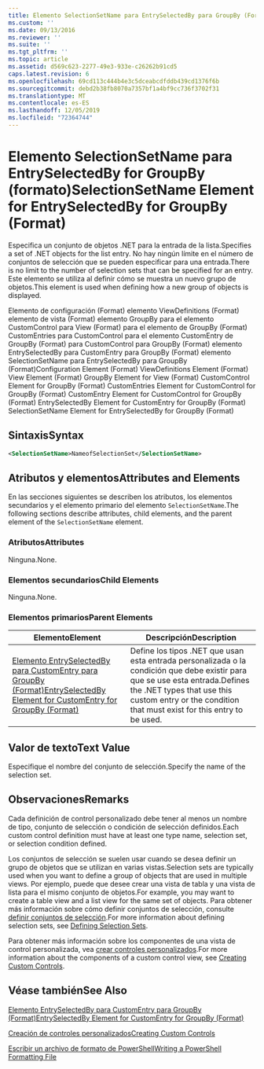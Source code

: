 ```yaml
---
title: Elemento SelectionSetName para EntrySelectedBy para GroupBy (Format) | Microsoft Docs
ms.custom: ''
ms.date: 09/13/2016
ms.reviewer: ''
ms.suite: ''
ms.tgt_pltfrm: ''
ms.topic: article
ms.assetid: d569c623-2277-49e3-933e-c26262b91cd5
caps.latest.revision: 6
ms.openlocfilehash: 69cd113c444b4e3c5dceabcdfddb439cd1376f6b
ms.sourcegitcommit: debd2b38fb8070a7357bf1a4bf9cc736f3702f31
ms.translationtype: MT
ms.contentlocale: es-ES
ms.lasthandoff: 12/05/2019
ms.locfileid: "72364744"
---
```

# <a name="selectionsetname-element-for-entryselectedby-for-groupby-format"></a><span data-ttu-id="3e812-102">Elemento SelectionSetName para EntrySelectedBy for GroupBy (formato)</span><span class="sxs-lookup"><span data-stu-id="3e812-102">SelectionSetName Element for EntrySelectedBy for GroupBy (Format)</span></span>

<span data-ttu-id="3e812-103">Especifica un conjunto de objetos .NET para la entrada de la lista.</span><span class="sxs-lookup"><span data-stu-id="3e812-103">Specifies a set of .NET objects for the list entry.</span></span> <span data-ttu-id="3e812-104">No hay ningún límite en el número de conjuntos de selección que se pueden especificar para una entrada.</span><span class="sxs-lookup"><span data-stu-id="3e812-104">There is no limit to the number of selection sets that can be specified for an entry.</span></span> <span data-ttu-id="3e812-105">Este elemento se utiliza al definir cómo se muestra un nuevo grupo de objetos.</span><span class="sxs-lookup"><span data-stu-id="3e812-105">This element is used when defining how a new group of objects is displayed.</span></span>

<span data-ttu-id="3e812-106">Elemento de configuración (Format) elemento ViewDefinitions (Format) elemento de vista (Format) elemento GroupBy para el elemento CustomControl para View (Format) para el elemento de GroupBy (Format) CustomEntries para CustomControl para el elemento CustomEntry de GroupBy (Format) para CustomControl para GroupBy (Format) elemento EntrySelectedBy para CustomEntry para GroupBy (Format) elemento SelectionSetName para EntrySelectedBy para GroupBy (Format)</span><span class="sxs-lookup"><span data-stu-id="3e812-106">Configuration Element (Format) ViewDefinitions Element (Format) View Element (Format) GroupBy Element for View (Format) CustomControl Element for GroupBy (Format) CustomEntries Element for CustomControl for GroupBy (Format) CustomEntry Element for CustomControl for GroupBy (Format) EntrySelectedBy Element for CustomEntry for GroupBy (Format) SelectionSetName Element for EntrySelectedBy for GroupBy (Format)</span></span>

## <a name="syntax"></a><span data-ttu-id="3e812-107">Sintaxis</span><span class="sxs-lookup"><span data-stu-id="3e812-107">Syntax</span></span>

```xml
<SelectionSetName>NameofSelectionSet</SelectionSetName>
```

## <a name="attributes-and-elements"></a><span data-ttu-id="3e812-108">Atributos y elementos</span><span class="sxs-lookup"><span data-stu-id="3e812-108">Attributes and Elements</span></span>

<span data-ttu-id="3e812-109">En las secciones siguientes se describen los atributos, los elementos secundarios y el elemento primario del elemento `SelectionSetName`.</span><span class="sxs-lookup"><span data-stu-id="3e812-109">The following sections describe attributes, child elements, and the parent element of the `SelectionSetName` element.</span></span>

### <a name="attributes"></a><span data-ttu-id="3e812-110">Atributos</span><span class="sxs-lookup"><span data-stu-id="3e812-110">Attributes</span></span>

<span data-ttu-id="3e812-111">Ninguna.</span><span class="sxs-lookup"><span data-stu-id="3e812-111">None.</span></span>

### <a name="child-elements"></a><span data-ttu-id="3e812-112">Elementos secundarios</span><span class="sxs-lookup"><span data-stu-id="3e812-112">Child Elements</span></span>

<span data-ttu-id="3e812-113">Ninguna.</span><span class="sxs-lookup"><span data-stu-id="3e812-113">None.</span></span>

### <a name="parent-elements"></a><span data-ttu-id="3e812-114">Elementos primarios</span><span class="sxs-lookup"><span data-stu-id="3e812-114">Parent Elements</span></span>

|<span data-ttu-id="3e812-115">Elemento</span><span class="sxs-lookup"><span data-stu-id="3e812-115">Element</span></span>|<span data-ttu-id="3e812-116">Descripción</span><span class="sxs-lookup"><span data-stu-id="3e812-116">Description</span></span>|
|-------------|-----------------|
|[<span data-ttu-id="3e812-117">Elemento EntrySelectedBy para CustomEntry para GroupBy (Format)</span><span class="sxs-lookup"><span data-stu-id="3e812-117">EntrySelectedBy Element for CustomEntry for GroupBy (Format)</span></span>](./entryselectedby-element-for-customentry-for-groupby-format.md)|<span data-ttu-id="3e812-118">Define los tipos .NET que usan esta entrada personalizada o la condición que debe existir para que se use esta entrada.</span><span class="sxs-lookup"><span data-stu-id="3e812-118">Defines the .NET types that use this custom entry or the condition that must exist for this entry to be used.</span></span>|

## <a name="text-value"></a><span data-ttu-id="3e812-119">Valor de texto</span><span class="sxs-lookup"><span data-stu-id="3e812-119">Text Value</span></span>

<span data-ttu-id="3e812-120">Especifique el nombre del conjunto de selección.</span><span class="sxs-lookup"><span data-stu-id="3e812-120">Specify the name of the selection set.</span></span>

## <a name="remarks"></a><span data-ttu-id="3e812-121">Observaciones</span><span class="sxs-lookup"><span data-stu-id="3e812-121">Remarks</span></span>

<span data-ttu-id="3e812-122">Cada definición de control personalizado debe tener al menos un nombre de tipo, conjunto de selección o condición de selección definidos.</span><span class="sxs-lookup"><span data-stu-id="3e812-122">Each custom control definition must have at least one type name, selection set, or selection condition defined.</span></span>

<span data-ttu-id="3e812-123">Los conjuntos de selección se suelen usar cuando se desea definir un grupo de objetos que se utilizan en varias vistas.</span><span class="sxs-lookup"><span data-stu-id="3e812-123">Selection sets are typically used when you want to define a group of objects that are used in multiple views.</span></span> <span data-ttu-id="3e812-124">Por ejemplo, puede que desee crear una vista de tabla y una vista de lista para el mismo conjunto de objetos.</span><span class="sxs-lookup"><span data-stu-id="3e812-124">For example, you may want to create a table view and a list view for the same set of objects.</span></span> <span data-ttu-id="3e812-125">Para obtener más información sobre cómo definir conjuntos de selección, consulte [definir conjuntos de selección](./defining-selection-sets.md).</span><span class="sxs-lookup"><span data-stu-id="3e812-125">For more information about defining selection sets, see [Defining Selection Sets](./defining-selection-sets.md).</span></span>

<span data-ttu-id="3e812-126">Para obtener más información sobre los componentes de una vista de control personalizada, vea [crear controles personalizados](./creating-custom-controls.md).</span><span class="sxs-lookup"><span data-stu-id="3e812-126">For more information about the components of a custom control view, see [Creating Custom Controls](./creating-custom-controls.md).</span></span>

## <a name="see-also"></a><span data-ttu-id="3e812-127">Véase también</span><span class="sxs-lookup"><span data-stu-id="3e812-127">See Also</span></span>

[<span data-ttu-id="3e812-128">Elemento EntrySelectedBy para CustomEntry para GroupBy (Format)</span><span class="sxs-lookup"><span data-stu-id="3e812-128">EntrySelectedBy Element for CustomEntry for GroupBy (Format)</span></span>](./entryselectedby-element-for-customentry-for-groupby-format.md)

[<span data-ttu-id="3e812-129">Creación de controles personalizados</span><span class="sxs-lookup"><span data-stu-id="3e812-129">Creating Custom Controls</span></span>](./creating-custom-controls.md)

[<span data-ttu-id="3e812-130">Escribir un archivo de formato de PowerShell</span><span class="sxs-lookup"><span data-stu-id="3e812-130">Writing a PowerShell Formatting File</span></span>](./writing-a-powershell-formatting-file.md)
